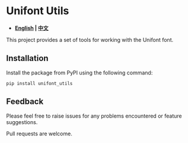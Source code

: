 # Unifont Utils

- **[English](README.md) | [中文](README_zh.md)**

This project provides a set of tools for working with the Unifont font.

## Installation

Install the package from PyPI using the following command:

``` shell
pip install unifont_utils
```

## Feedback

Please feel free to raise issues for any problems encountered or feature suggestions.

Pull requests are welcome.
